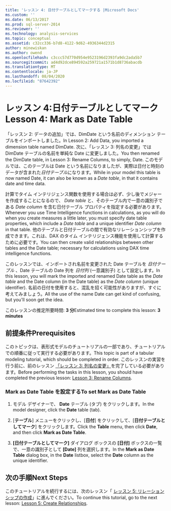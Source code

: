 ```yaml
---
title: 'レッスン 4: 日付テーブルとしてマークする |Microsoft Docs'
ms.custom: ''
ms.date: 06/13/2017
ms.prod: sql-server-2014
ms.reviewer: ''
ms.technology: analysis-services
ms.topic: conceptual
ms.assetid: c32cc336-b7d8-4122-9d62-4936344d2315
author: minewiskan
ms.author: owend
ms.openlocfilehash: c3ccc57d770d954e9523196d2393fa9dc2ada5b7
ms.sourcegitcommit: ad4d92dce894592a259721a1571b1d8736abacdb
ms.translationtype: MT
ms.contentlocale: ja-JP
ms.lasthandoff: 08/04/2020
ms.locfileid: "87642392"
---
```

# <a name="lesson-4-mark-as-date-table"></a><span data-ttu-id="484dd-102">レッスン 4:日付テーブルとしてマーク</span><span class="sxs-lookup"><span data-stu-id="484dd-102">Lesson 4: Mark as Date Table</span></span>
  <span data-ttu-id="484dd-103">「レッスン 2: データの追加」では、DimDate という名前のディメンション テーブルをインポートしました。</span><span class="sxs-lookup"><span data-stu-id="484dd-103">In Lesson 2: Add Data, you imported a dimension table named DimDate.</span></span> <span data-ttu-id="484dd-104">次に、「レッスン 3: 列名の変更」では DimDate テーブルの名前を単純な Date に変更しました。</span><span class="sxs-lookup"><span data-stu-id="484dd-104">You then renamed the DimDate table, in Lesson 3: Rename Columns, to simply, Date.</span></span> <span data-ttu-id="484dd-105">このモデルでは、このテーブルは Date という名前になりましたが、実際は日付と時刻のデータが含まれた*日付テーブル*になります。</span><span class="sxs-lookup"><span data-stu-id="484dd-105">While in your model this table is now named Date, it can also be known as a *Date table*, in that it contains date and time data.</span></span>  
  
 <span data-ttu-id="484dd-106">計算でタイム インテリジェンス関数を使用する場合は必ず、少し後でメジャーを作成することになるので、 *Date table* と、そのテーブル内で一意の識別子である *Date column* を含む日付テーブル プロパティを指定する必要があります。</span><span class="sxs-lookup"><span data-stu-id="484dd-106">Whenever you use Time Intelligence functions in calculations, as you will do when you create measures a little later, you must specify date table properties, which include a *Date table* and a unique identifier *Date column* in that table.</span></span> <span data-ttu-id="484dd-107">他のテーブルと日付テーブルの間で有効なリレーションシップを作成できます。これは、DAX のタイム インテリジェンス機能を使用して計算するために必要です。</span><span class="sxs-lookup"><span data-stu-id="484dd-107">You can then create valid relationships between other tables and the Date table; necessary for calculations using DAX time intelligence functions.</span></span>  
  
 <span data-ttu-id="484dd-108">このレッスンでは、インポートされ名前を変更された Date テーブルを *日付テーブル* 、Date テーブルの Date 列を *日付列* (一意識別子) として設定します。</span><span class="sxs-lookup"><span data-stu-id="484dd-108">In this lesson, you will mark the imported and renamed Date table as the *Date table* and the Date column (in the Date table) as the *Date column* (unique identifier).</span></span> <span data-ttu-id="484dd-109">名前の日付を使用すると、混乱を招く可能性がありますが、すぐに考えてみましょう。</span><span class="sxs-lookup"><span data-stu-id="484dd-109">All the use of the name Date can get kind of confusing, but you'll soon get the idea.</span></span>  
  
 <span data-ttu-id="484dd-110">このレッスンの推定所要時間: **3 分**</span><span class="sxs-lookup"><span data-stu-id="484dd-110">Estimated time to complete this lesson: **3 minutes**</span></span>  
  
## <a name="prerequisites"></a><span data-ttu-id="484dd-111">前提条件</span><span class="sxs-lookup"><span data-stu-id="484dd-111">Prerequisites</span></span>  
 <span data-ttu-id="484dd-112">このトピックは、表形式モデルのチュートリアルの一部であり、チュートリアルでの順番に従って実行する必要があります。</span><span class="sxs-lookup"><span data-stu-id="484dd-112">This topic is part of a tabular modeling tutorial, which should be completed in order.</span></span> <span data-ttu-id="484dd-113">このレッスンの実習を行う前に、前のレッスン [「レッスン 3: 列名の変更」](rename-columns.md)を完了している必要があります。</span><span class="sxs-lookup"><span data-stu-id="484dd-113">Before performing the tasks in this lesson, you should have completed the previous lesson: [Lesson 3: Rename Columns](rename-columns.md).</span></span>  
  
### <a name="to-set-mark-as-date-table"></a><span data-ttu-id="484dd-114">Mark as Date Table を設定する</span><span class="sxs-lookup"><span data-stu-id="484dd-114">To set Mark as Date Table</span></span>  
  
1.  <span data-ttu-id="484dd-115">モデル デザイナーで、 **Date** テーブル (タブ) をクリックします。</span><span class="sxs-lookup"><span data-stu-id="484dd-115">In the model designer, click the **Date** table (tab).</span></span>  
  
2.  <span data-ttu-id="484dd-116">[**テーブル**] メニューをクリックし、[**日付**] をクリックして、[**日付テーブルとしてマーク**] をクリックします。</span><span class="sxs-lookup"><span data-stu-id="484dd-116">Click the **Table** menu, then click **Date**, and then click **Mark as Date Table**.</span></span>  
  
3.  <span data-ttu-id="484dd-117">**[日付テーブルとしてマーク]** ダイアログ ボックスの **[日付]** ボックスの一覧で、一意の識別子として **[Date]** 列を選択します。</span><span class="sxs-lookup"><span data-stu-id="484dd-117">In the **Mark as Date Table** dialog box, in the **Date** listbox, select the **Date** column as the unique identifier.</span></span>  
  
## <a name="next-steps"></a><span data-ttu-id="484dd-118">次の手順</span><span class="sxs-lookup"><span data-stu-id="484dd-118">Next Steps</span></span>  
 <span data-ttu-id="484dd-119">このチュートリアルを続行するには、次のレッスン「 [レッスン 5: リレーションシップの作成](lesson-4-create-relationships.md)」に進んでください。</span><span class="sxs-lookup"><span data-stu-id="484dd-119">To continue this tutorial, go to the next lesson: [Lesson 5: Create Relationships](lesson-4-create-relationships.md).</span></span>  
  
  
